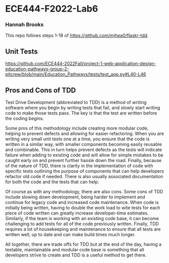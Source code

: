# ECE444-F2022-Lab6
### Hannah Brooks

This repo follows steps 1-18 of https://github.com/mjhea0/flaskr-tdd.

## Unit Tests
https://github.com/ECE444-2022Fall/project-1-web-application-design-education-pathways-group-2-pitcrew/blob/main/Education_Pathways/tests/test_app.py#L40-L46

## Pros and Cons of TDD
Test Drive Development (abbreviated to TDD) is a method of writing software where you begin by writing tests that fail, and slowly start writing code to make those tests pass. The key is that the test are written before the coding begins.

Some pros of this methodology include creating more modular code, helping to prevent defects and allowing for easier refactoring. When you are writing very small unit tests one at a time, you ensure that the code is written in a similar way, with smaller components becoming easily reusable and combinable. This in turn helps prevent defects as the tests will indicate failure when adding to existing code and will allow for simple mistakes to be caught early on and prevent further hassle down the road. Finally, because of the nature of TDD, there is clarity in the implementation of code with specific tests outlining the purpose of components that can help developers refactor old code if needed. There is also usually associated documentation for both the code and the tests that can help.

Of course as with any methodology, there are also cons. Some cons of TDD include slowing down development, being harder to implement and continue for legacy code and increased code maintenance. When code is initially being written, having to double the work load to wite tests for each piece of code written can greatly increase developer-time estimates. Similarly, if the team is working with an existing code base, it can become challenging to add tests for all of the code previously written. Finally, TDD requires a lot of housekeeping and maintenance to ensure that all tests are written well, up to date and can make build times much longer.

All together, there are trade offs for TDD but at the end of the day, having a testable, maintainable and modular code base is something that all developers strive to create and TDD is a useful method to get there.
